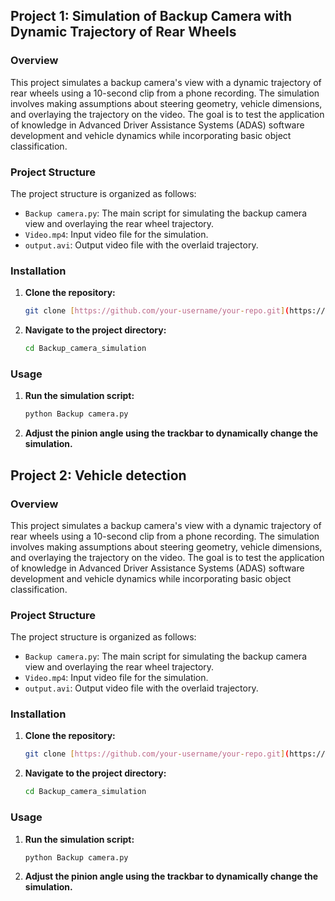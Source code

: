 ## Project 1: Simulation of Backup Camera with Dynamic Trajectory of Rear Wheels

### Overview

This project simulates a backup camera's view with a dynamic trajectory of rear wheels using a 10-second clip from a phone recording. The simulation involves making assumptions about steering geometry, vehicle dimensions, and overlaying the trajectory on the video. The goal is to test the application of knowledge in Advanced Driver Assistance Systems (ADAS) software development and vehicle dynamics while incorporating basic object classification.

### Project Structure

The project structure is organized as follows:

- `Backup camera.py`: The main script for simulating the backup camera view and overlaying the rear wheel trajectory.
- `Video.mp4`: Input video file for the simulation.
- `output.avi`: Output video file with the overlaid trajectory.

### Installation

1. **Clone the repository:**

   ```bash
   git clone [https://github.com/your-username/your-repo.git](https://github.com/Amoghaananthu/Backup-camera-simulation-and-vehicle-detection.git)https://github.com/Amoghaananthu/Backup-camera-simulation-and-vehicle-detection.git

2. **Navigate to the project directory:**

    ```bash
    cd Backup_camera_simulation
    ```
    
### Usage

1. **Run the simulation script:**

    ```bash
    python Backup camera.py
    ```

2. **Adjust the pinion angle using the trackbar to dynamically change the simulation.**


## Project 2: Vehicle detection

### Overview

This project simulates a backup camera's view with a dynamic trajectory of rear wheels using a 10-second clip from a phone recording. The simulation involves making assumptions about steering geometry, vehicle dimensions, and overlaying the trajectory on the video. The goal is to test the application of knowledge in Advanced Driver Assistance Systems (ADAS) software development and vehicle dynamics while incorporating basic object classification.

### Project Structure

The project structure is organized as follows:

- `Backup camera.py`: The main script for simulating the backup camera view and overlaying the rear wheel trajectory.
- `Video.mp4`: Input video file for the simulation.
- `output.avi`: Output video file with the overlaid trajectory.

### Installation

1. **Clone the repository:**

   ```bash
   git clone [https://github.com/your-username/your-repo.git](https://github.com/Amoghaananthu/Backup-camera-simulation-and-vehicle-detection.git)https://github.com/Amoghaananthu/Backup-camera-simulation-and-vehicle-detection.git

2. **Navigate to the project directory:**

    ```bash
    cd Backup_camera_simulation
    ```
    
### Usage

1. **Run the simulation script:**

    ```bash
    python Backup camera.py
    ```

2. **Adjust the pinion angle using the trackbar to dynamically change the simulation.**

